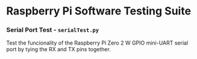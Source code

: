 # Raspberry Pi Software Testing Suite

### Serial Port Test - `serialTest.py`

Test the funcionality of the Raspberry Pi Zero 2 W GPIO mini-UART serial port by tying the RX and TX pins together.